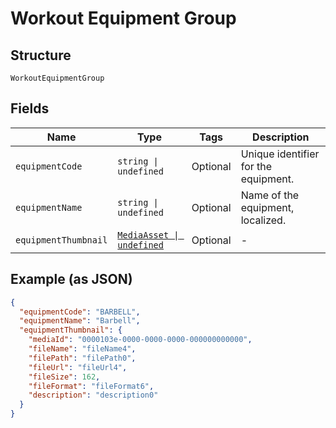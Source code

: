 
# Workout Equipment Group

## Structure

`WorkoutEquipmentGroup`

## Fields

| Name | Type | Tags | Description |
|  --- | --- | --- | --- |
| `equipmentCode` | `string \| undefined` | Optional | Unique identifier for the equipment. |
| `equipmentName` | `string \| undefined` | Optional | Name of the equipment, localized. |
| `equipmentThumbnail` | [`MediaAsset \| undefined`](../../doc/models/media-asset.md) | Optional | - |

## Example (as JSON)

```json
{
  "equipmentCode": "BARBELL",
  "equipmentName": "Barbell",
  "equipmentThumbnail": {
    "mediaId": "0000103e-0000-0000-0000-000000000000",
    "fileName": "fileName4",
    "filePath": "filePath0",
    "fileUrl": "fileUrl4",
    "fileSize": 162,
    "fileFormat": "fileFormat6",
    "description": "description0"
  }
}
```

